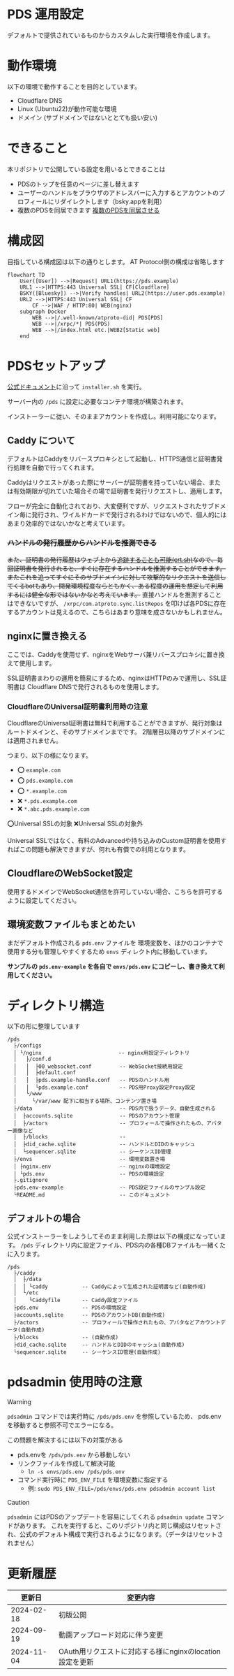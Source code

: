 PDS 運用設定
==============

デフォルトで提供されているものからカスタムした実行環境を作成します。

# 動作環境

以下の環境で動作することを目的としています。

- Cloudflare DNS
- Linux (Ubuntu22)が動作可能な環境
- ドメイン (サブドメインではないととても扱い安い)


# できること

本リポジトリで公開している設定を用いるとできることは

- PDSのトップを任意のページに差し替えます
- ユーザーのハンドルをブラウザのアドレスバーに入力するとアカウントのプロフィールにリダイレクトします（bsky.appを利用）
- 複数のPDSを同居できます [複数のPDSを同居させる](docs/MultiplePDS.md)


# 構成図

目指している構成図は以下の通りとします。
AT Protocol側の構成は省略します

```mermaid
flowchart TD
    User([User]) -->|Request| URL1(https://pds.example)
    URL1 -->|HTTPS:443 Universal SSL| CF[Cloudflare]
    BSKY([Bluesky]) -->|Verify handles| URL2(https://user.pds.example)
    URL2 -->|HTTPS:443 Universal SSL| CF
        CF -->|WAF / HTTP:80| WEB(nginx)
    subgraph Docker
        WEB -->|/.well-known/atproto-did| PDS[PDS]
        WEB -->|/xrpc/*| PDS(PDS)
        WEB -->|/index.html etc.|WEB2[Static web]
    end
```



# PDSセットアップ

[公式ドキュメント](https://github.com/bluesky-social/pds/blob/main/README.md)に沿って `installer.sh` を実行。

サーバー内の `/pds` に設定に必要なコンテナ環境が構築されます。

インストーラーに従い、そのままアカウントを作成し。利用可能になります。

## Caddy について

デフォルトはCaddyをリバースプロキシとして起動し、HTTPS通信と証明書発行処理を自動で行ってくれます。

Caddyはリクエストがあった際にサーバーが証明書を持っていない場合、または有効期限が切れていた場合その場で証明書を発行リクエストし、適用します。

フローが完全に自動化されており、大変便利ですが、リクエストされたサブドメイン毎に発行され、ワイルドカードで発行されるわけではないので、個人的にはあまり効率的ではないかなと考えています。


### ~~ハンドルの発行履歴からハンドルを推測できる~~

~~また、証明書の発行履歴はウェブ上から[追跡することも可能(crt.sh)](https://crt.sh/)なので、毎回証明書を発行されると、すぐに存在するハンドルを推測することができます。~~
~~またこれを追ってすぐにそのサブドメインに対して攻撃的なリクエストを送信してくるbotもあり、開発環境程度ならともかく、ある程度の運用を想定して利用するには健全な形ではないかなと考えています。~~
直接ハンドルを推測することはできないですが、 `/xrpc/com.atproto.sync.listRepos` を叩けば各PDSに存在するアカウントは見えるので、こちらはあまり意味を成さないかもしれません。


## nginxに置き換える

ここでは、Caddyを使用せず、nginxをWebサーバ兼リバースプロキシに置き換えて使用します。

SSL証明書まわりの運用を簡易にするため、nginxはHTTPのみで運用し、SSL証明書は Cloudflare DNSで発行されるものを使用します。

### CloudflareのUniversal証明書利用時の注意

CloudflareのUniversal証明書は無料で利用することができますが、発行対象はルートドメインと、そのサブドメインまでです。
2階層目以降のサブドメインには適用されません。

つまり、以下の様になります。

- ⭕ `example.com`
- ⭕ `pds.example.com`
- ⭕ `*.example.com`
- ❌ `*.pds.example.com`
- ❌ `*.abc.pds.example.com`


⭕Universal SSLの対象
❌Universal SSLの対象外

Universal SSLではなく、有料のAdvancedや持ち込みのCustom証明書を使用すればこの問題も解決できますが、何れも有償での利用となります。

## CloudflareのWebSocket設定

使用するドメインでWebSocket通信を許可していない場合、こちらを許可するように設定してください。


## 環境変数ファイルもまとめたい

まだデフォルト作成される `pds.env` ファイルを 環境変数を、ほかのコンテナで使用する分も管理しやすくするため `envs` ディレクト内に移動しています。


**サンプルの `pds.env-example` を各自で `envs/pds.env` にコピーし、書き換えて利用してください。**


# ディレクトリ構造

以下の形に整理しています

```plain
/pds
  ├/configs
  │ └/nginx　                       -- nginx用設定ディレクトリ
  │   ├/conf.d
  │   │  ├00_websocket.conf         -- WebSocket接続用設定
  │   │  ├default.conf
  │   │  ├pds.example-handle.conf   -- PDSのハンドル用
  │   │  └pds.example.conf          -- PDS用Proxy設定Proxy設定
  │   └/www
  │     └/var/www 配下に相当する場所、コンテンツ置き場
  ├/data                            -- PDS内で扱うデータ、自動生成される
  │  ├accounts.sqlite               -- PDSのアカウント管理
  │  ├/actors                       -- プロフィールで操作されたもの、アバター画像など
  │  ├/blocks                       -- 
  │  ├did_cache.sqlite              -- ハンドルとDIDのキャッシュ
  │  └sequencer.sqlite              -- シーケンスID管理
  ├/envs                            -- 環境変数置き場
  │ ├nginx.env                      -- nginxの環境設定
  │ └pds.env                        -- PDSの環境設定
  ├.gitignore
  ├pds.env-example                  -- PDS設定ファイルのサンプル設定
  └README.md                        -- このドキュメント
```




## デフォルトの場合

公式インストーラーをしようしてそのまま利用した際は以下の構成になっています。
`/pds` ディレクトリ内に設定ファイル、PDS内の各種DBファイルも一緒くたに入ります。

```plain
/pds
  ├/caddy
  │  ├/data
  │  │ └caddy           -- Caddyによって生成された証明書など(自動作成)
  │  └/etc
  │    └Caddyfile       -- Caddy設定ファイル
  ├pds.env              -- PDSの環境設定
  ├accounts.sqlite      -- PDSのアカウントDB(自動作成)
  ├/actors              -- プロフィールで操作されたもの、アバタなどアカウントデータ(自動作成)
  ├/blocks              -- (自動作成)
  ├did_cache.sqlite     -- ハンドルとDIDのキャッシュ(自動作成)
  └sequencer.sqlite     -- シーケンスID管理(自動作成)
```


# pdsadmin 使用時の注意


> [!WARNING]
> `pdsadmin` コマンドでは実行時に `/pds/pds.env` を参照しているため、 pds.env を移動すると参照不可でエラーになる。
> 
> この問題を解決するには以下の対策がある
> - pds.envを `/pds/pds.env` から移動しない
> - リンクファイルを作成して解決可能
>   - `ln -s envs/pds.env /pds/pds.env`
> - コマンド実行時に `PDS_ENV_FILE` を環境変数に指定する
>   - 例: `sudo PDS_ENV_FILE=/pds/envs/pds.env pdsadmin account list`

> [!CAUTION]
> `pdsadmin` にはPDSのアップデートを容易にしてくれる `pdsadmin update` コマンドがあります。
> これを実行すると、このリポジトリ内と同じ構成はリセットされ、公式のデフォルト構成で実行されるようになります。（データはリセットされません）

# 更新履歴

|更新日|変更内容|
|----------|-----------------|
|2024-02-18|初版公開|
|2024-09-19|動画アップロード対応に伴う変更|
|2024-11-04|OAuth用リクエストに対応する様にnginxのlocation設定を更新|
